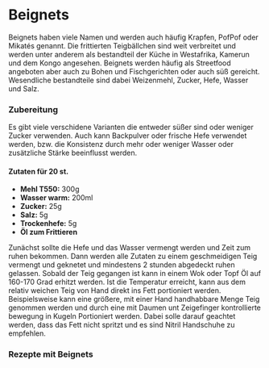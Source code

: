 # Beignets

Beignets haben viele Namen und werden auch häufig Krapfen, PofPof oder Mikatés genannt. Die frittierten Teigbällchen sind weit verbreitet und werden unter anderem als bestandteil der Küche in Westafrika, Kamerun und dem Kongo angesehen.
Beignets werden häufig als Streetfood angeboten aber auch zu Bohen und Fischgerichten oder auch süß gereicht. Wesendliche bestandteile sind dabei Weizenmehl, Zucker, Hefe, Wasser und Salz.

### Zubereitung
Es gibt viele verschidene Varianten die entweder süßer sind oder weniger Zucker verwenden. Auch kann Backpulver oder frische Hefe verwendet werden, bzw. die Konsistenz durch mehr oder weniger Wasser oder zusätzliche Stärke beeinflusst werden.

#### Zutaten für 20 st.
- **Mehl T550:** 300g
- **Wasser warm:** 200ml
- **Zucker:** 25g
- **Salz:** 5g
- **Trockenhefe:** 5g
- **Öl zum Frittieren**

Zunächst sollte die Hefe und das Wasser vermengt werden und Zeit zum ruhen bekommen. Dann werden alle Zutaten zu einem geschmeidigen Teig vermengt und geknetet und mindestens 2 stunden abgedeckt ruhen gelassen.
Sobald der Teig gegangen ist kann in einem Wok oder Topf Öl auf 160-170 Grad erhitzt werden. Ist die Temperatur erreicht, kann aus dem relativ weichen Teig von Hand direkt ins Fett portioniert werden. Beispielsweise kann eine größere, mit einer Hand handhabbare Menge Teig genommen werden und durch eine mit Daumen unt Zeigefinger kontrollierte bewegung in Kugeln Portioniert werden.  Dabei solle darauf geachtet werden, dass das Fett nicht spritzt und es sind Nitril Handschuhe zu empfehlen.

### Rezepte mit Beignets

